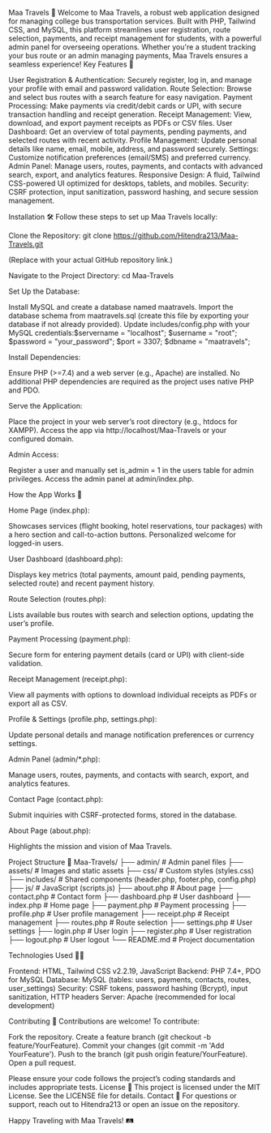 Maa Travels 🚌
Welcome to Maa Travels, a robust web application designed for managing college bus transportation services. Built with PHP, Tailwind CSS, and MySQL, this platform streamlines user registration, route selection, payments, and receipt management for students, with a powerful admin panel for overseeing operations. Whether you're a student tracking your bus route or an admin managing payments, Maa Travels ensures a seamless experience!
Key Features 🚀

User Registration & Authentication: Securely register, log in, and manage your profile with email and password validation.
Route Selection: Browse and select bus routes with a search feature for easy navigation.
Payment Processing: Make payments via credit/debit cards or UPI, with secure transaction handling and receipt generation.
Receipt Management: View, download, and export payment receipts as PDFs or CSV files.
User Dashboard: Get an overview of total payments, pending payments, and selected routes with recent activity.
Profile Management: Update personal details like name, email, mobile, address, and password securely.
Settings: Customize notification preferences (email/SMS) and preferred currency.
Admin Panel: Manage users, routes, payments, and contacts with advanced search, export, and analytics features.
Responsive Design: A fluid, Tailwind CSS-powered UI optimized for desktops, tablets, and mobiles.
Security: CSRF protection, input sanitization, password hashing, and secure session management.

Installation 🛠
Follow these steps to set up Maa Travels locally:

Clone the Repository:
git clone https://github.com/Hitendra213/Maa-Travels.git

(Replace with your actual GitHub repository link.)

Navigate to the Project Directory:
cd Maa-Travels


Set Up the Database:

Install MySQL and create a database named maatravels.
Import the database schema from maatravels.sql (create this file by exporting your database if not already provided).
Update includes/config.php with your MySQL credentials:$servername = "localhost";
$username = "root";
$password = "your_password";
$port = 3307;
$dbname = "maatravels";




Install Dependencies:

Ensure PHP (>=7.4) and a web server (e.g., Apache) are installed.
No additional PHP dependencies are required as the project uses native PHP and PDO.


Serve the Application:

Place the project in your web server’s root directory (e.g., htdocs for XAMPP).
Access the app via http://localhost/Maa-Travels or your configured domain.


Admin Access:

Register a user and manually set is_admin = 1 in the users table for admin privileges.
Access the admin panel at admin/index.php.



How the App Works 🔧

Home Page (index.php):

Showcases services (flight booking, hotel reservations, tour packages) with a hero section and call-to-action buttons.
Personalized welcome for logged-in users.


User Dashboard (dashboard.php):

Displays key metrics (total payments, amount paid, pending payments, selected route) and recent payment history.


Route Selection (routes.php):

Lists available bus routes with search and selection options, updating the user’s profile.


Payment Processing (payment.php):

Secure form for entering payment details (card or UPI) with client-side validation.


Receipt Management (receipt.php):

View all payments with options to download individual receipts as PDFs or export all as CSV.


Profile & Settings (profile.php, settings.php):

Update personal details and manage notification preferences or currency settings.


Admin Panel (admin/*.php):

Manage users, routes, payments, and contacts with search, export, and analytics features.


Contact Page (contact.php):

Submit inquiries with CSRF-protected forms, stored in the database.


About Page (about.php):

Highlights the mission and vision of Maa Travels.



Project Structure 📂
Maa-Travels/
├── admin/                  # Admin panel files
├── assets/                 # Images and static assets
├── css/                    # Custom styles (styles.css)
├── includes/               # Shared components (header.php, footer.php, config.php)
├── js/                     # JavaScript (scripts.js)
├── about.php               # About page
├── contact.php             # Contact form
├── dashboard.php           # User dashboard
├── index.php               # Home page
├── payment.php             # Payment processing
├── profile.php             # User profile management
├── receipt.php             # Receipt management
├── routes.php              # Route selection
├── settings.php            # User settings
├── login.php               # User login
├── register.php            # User registration
├── logout.php              # User logout
└── README.md               # Project documentation

Technologies Used 🧑‍💻

Frontend: HTML, Tailwind CSS v2.2.19, JavaScript
Backend: PHP 7.4+, PDO for MySQL
Database: MySQL (tables: users, payments, contacts, routes, user_settings)
Security: CSRF tokens, password hashing (Bcrypt), input sanitization, HTTP headers
Server: Apache (recommended for local development)

Contributing 🤝
Contributions are welcome! To contribute:

Fork the repository.
Create a feature branch (git checkout -b feature/YourFeature).
Commit your changes (git commit -m 'Add YourFeature').
Push to the branch (git push origin feature/YourFeature).
Open a pull request.

Please ensure your code follows the project’s coding standards and includes appropriate tests.
License 📜
This project is licensed under the MIT License. See the LICENSE file for details.
Contact 📧
For questions or support, reach out to Hitendra213 or open an issue on the repository.

Happy Traveling with Maa Travels! 🛤️
